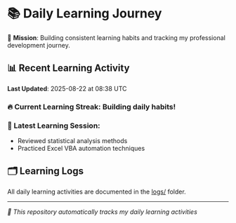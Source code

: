 # 📚 Daily Learning Journey

🎯 **Mission**: Building consistent learning habits and tracking my professional development journey.

## 📊 Recent Learning Activity

**Last Updated**: 2025-08-22 at 08:38 UTC

### 🔥 Current Learning Streak: Building daily habits!

### 📝 Latest Learning Session:
- Reviewed statistical analysis methods
- Practiced Excel VBA automation techniques

## 🗂️ Learning Logs

All daily learning activities are documented in the [logs/](./logs/) folder.

---
*🤖 This repository automatically tracks my daily learning activities*
